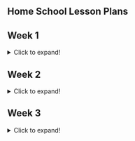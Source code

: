 ## Home School Lesson Plans

## Week 1
<details>
  <summary>Click to expand!</summary>
  
  ### Maths
  1. A numbered
  2. list
     * With some
     * Sub bullets
  ### English
  1. A numbered
  2. list
     * With some
     * Sub bullets
</details>

## Week 2
<details>
  <summary>Click to expand!</summary>
  
  ### Maths 
  1. A numbered
  2. list
     * With some
     * Sub bullets
  ### English
  1. A numbered
  2. list
     * With some
     * Sub bullets
</details>

## Week 3
<details>
  <summary>Click to expand!</summary>
  
  ### Maths 
  1. A numbered
  2. list
     * With some
     * Sub bullets
  ### English
  1. A numbered
  2. list
     * With some
     * Sub bullets
</details>


